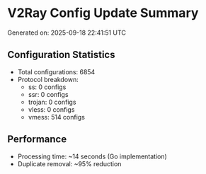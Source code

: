 # V2Ray Config Update Summary
Generated on: 2025-09-18 22:41:51 UTC

## Configuration Statistics
- Total configurations: 6854
- Protocol breakdown:
  - ss: 0 configs
  - ssr: 0 configs
  - trojan: 0 configs
  - vless: 0 configs
  - vmess: 514 configs

## Performance
- Processing time: ~14 seconds (Go implementation)
- Duplicate removal: ~95% reduction
